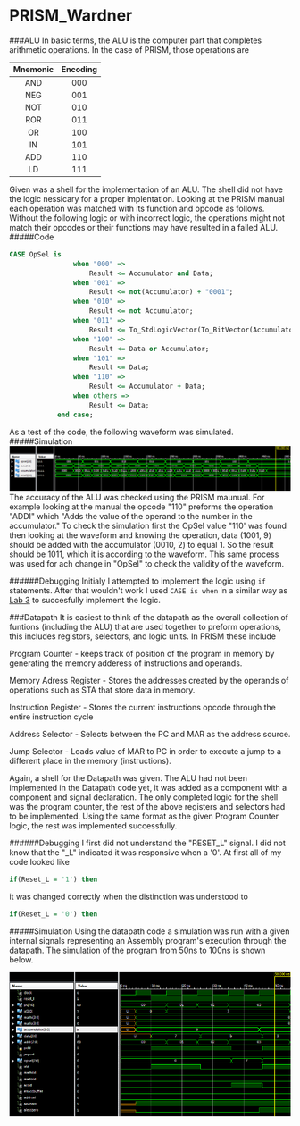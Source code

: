 PRISM_Wardner
=============
###ALU
In basic terms, the ALU is the computer part that completes arithmetic operations. In the case of PRISM, those operations are

|  Mnemonic|Encoding|
|:--:|:--: |
| AND |  000|  
| NEG  |  001|  
| NOT  |  010| 
| ROR  |  011|
| OR  |  100| 
| IN  |  101|
| ADD  |  110|
| LD  |  111|

Given was a shell for the implementation of an ALU. The shell did not have the logic nessicary for a proper implentation. Looking at the PRISM manual each operation was matched with its function and opcode as follows. Without the following logic or with incorrect logic, the operations might not match their opcodes or their functions may have resulted in a failed ALU.
#####Code
```VHDL
CASE OpSel is
				when "000" =>
					Result <= Accumulator and Data;
				when "001" =>
					Result <= not(Accumulator) + "0001";
				when "010" => 
					Result <= not Accumulator;
				when "011" => 
					Result <= To_StdLogicVector(To_BitVector(Accumulator) ror 1);
				when "100" =>
					Result <= Data or Accumulator;
				when "101" =>
					Result <= Data;
				when "110" =>
					Result <= Accumulator + Data;
				when others =>
					Result <= Data;
			end case;
```
As a test of the code, the following waveform was simulated.
#####Simulation
![alt tag](https://raw.githubusercontent.com/EricWardner/PRISM_Wardner/master/ALU_Simulation.PNG)
The accuracy of the ALU was checked using the PRISM maunual. For example looking at the manual the opcode "110" preforms the operation "ADDI" which "Adds the value of the operand to the number in the accumulator." To check the simulation first the OpSel value "110' was found then looking at the waveform and knowing the operation, data (1001, 9) should be added with the accumulator (0010, 2) to equal 1. So the result should be 1011, which it is according to the waveform. This same process was used for ach change in "OpSel" to check the validity of the waveform.

######Debugging
Initialy I attempted to implement the logic using ``` if ``` statements. After that wouldn't work I used ``` CASE is when ``` in a similar way as [Lab 3](https://github.com/EricWardner/ECE281_Lab3) to succesfully implement the logic.

###Datapath
It is easiest to think of the datapath as the overall collection of funtions (including the ALU) that are used together to preform operations, this includes registors, selectors, and logic units. In PRISM these include 

Program Counter  - keeps track of position of the program in memory by generating the memory adderess of instructions and operands.

Memory Adress Register - Stores the addresses created by the operands of operations such as STA that store data in memory.

Instruction Register - Stores the current instructions opcode through the entire instruction cycle

Address Selector - Selects between the PC and MAR as the address source. 

Jump Selector - Loads value of MAR to PC in order to execute a jump to a different place in the memory (instructions).

Again, a shell for the Datapath was given. The ALU had not been implemented in the Datapath code yet, it was added as a component with a component and signal declaration. The only completed logic for the shell was the program counter, the rest of the above registers and selectors had to be implemented. Using the same format as the given Program Counter logic, the rest was implemented successfully. 

######Debugging
I first did not understand the "RESET_L" signal. I did not know that the "_L" indicated it was responsive when a '0'. At first all of my code looked like 
```VHDL
if(Reset_L = '1') then
```
it was changed correctly when the distinction was understood to
```VHDL
if(Reset_L = '0') then
```
#####Simulation
Using the datapath code a simulation was run with a given internal signals representing an Assembly program's execution through the datapath. The simulation of the program from 50ns to 100ns is shown below.

![alt tag](https://raw.githubusercontent.com/EricWardner/PRISM_Wardner/master/DataPath_Simulation.PNG)
